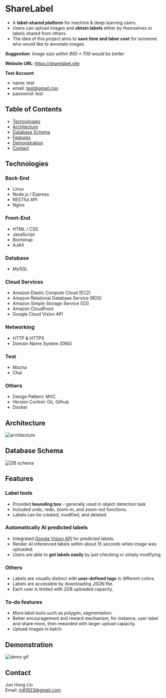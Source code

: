 # ShareLabel
* A **label-shared platform** for machine & deep learning users.  
* Users can upload images and **obtain labels** either by themselves or labels shared from others.  
* The idea of this project aims to **save time and labor cost** for someone who would like to annotate images. 

***Suggestion**: Image size within 900 * 700 would be better*

**Website URL**: https://sharelabel.site

**Test Account**:
* name: test
* email: test@gmail.con
* password: test

## Table of Contents
* [Technologies](#Technologies)
* [Architecture](#Architecture)
* [Database Schema](#Database-Schema)
* [Features](#Features)
* [Demonstration](#Demonstration)
* [Contact](#Contact)

## Technologies
### Back-End
* Linux
* Node.js / Express
* RESTful API
* Nginx

### Front-End
* HTML / CSS
* JavaScript
* Bootstrap
* AJAX

### Database
* MySQL

### Cloud Services
* Amazon Elastic Compute Cloud (EC2)
* Amazon Relational Database Service (RDS)
* Amazon Simple Storage Service (S3)
* Amazon CloudFront
* Google Cloud Vision API

### Networking
* HTTP & HTTPS
* Domain Name System (DNS)

### Test
* Mocha
* Chai

### Others
* Design Pattern: MVC
* Version Control: Git, Github
* Docker

## Architecture
![architecture](https://label-me.s3.ap-northeast-1.amazonaws.com/github-readme-images/architecture.png)
## Database Schema
![DB schema](https://d1h417jtpfjyq.cloudfront.net/github-readme-images/label.png)
## Features
### Label tools
* Provided **bounding box** - generally used in object detection task
* Included undo, redo, zoom-in, and zoom-out functions.
* Labels can be created, modified, and deleted.

### Automatically AI predicted labels
* Integrated [Google Vision API](https://cloud.google.com/vision?hl=zh_tw) for predicted labels.
* Render AI inferenced labels within about 15 seconds when image was uploaded.
* Users are able to **get labels easily** by just checking or simply modifying.

### Others
* Labels are visually distinct with **user-defined tags** in different colors.
* Labels are accessible by downloading JSON file.
* Each user is limited with 2GB uploaded capacity.

### To-do features
* More label tools such as polygon, segmentation.
* Better encouragement and reward mechanism, for instance, user label and share more, then rewarded with larger upload capacity.
* Upload images in batch.

## Demonstration
![demo gif](https://d1h417jtpfjyq.cloudfront.net/github-readme-images/feature_749_529.gif)
## Contact
Jun Hong Lin  
Email: m81923@gmail.com
